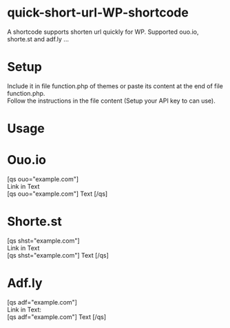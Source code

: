 # quick-short-url-WP-shortcode

A shortcode supports shorten url quickly for WP. Supported ouo.io, shorte.st and adf.ly ...
# Setup
Include it in file function.php of themes or paste its content at the end of file function.php.<br>
 Follow the instructions in the file content (Setup your API key to can use).
# Usage
# Ouo.io
[qs ouo="example.com"]<br>
 Link in Text<br>
[qs ouo="example.com"] Text [/qs]
# Shorte.st
[qs shst="example.com"]<br>
 Link in Text<br>
[qs shst="example.com"] Text [/qs]<br>
# Adf.ly
[qs adf="example.com"]<br>
Link in Text:<br>
[qs adf="example.com"] Text [/qs]


